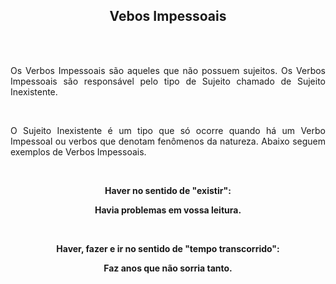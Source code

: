 <strong><h2 align="center"> Vebos Impessoais </h2></strong>

<br>
<br>

<p align="justify"> Os Verbos Impessoais são aqueles que não possuem sujeitos. Os Verbos Impessoais são responsável pelo tipo de Sujeito chamado de Sujeito Inexistente. </p>

<br>
<p align="justify"> O Sujeito Inexistente é um tipo que só ocorre quando há um Verbo Impessoal ou verbos que denotam fenômenos da natureza. Abaixo seguem exemplos de Verbos Impessoais. </p>

<br>
<strong><p align="center"> Haver no sentido de "existir": </p></strong>
<strong><p align="center"> Havia problemas em vossa leitura. </p></strong>

<br>
<strong><p align="center"> Haver, fazer e ir no sentido de "tempo transcorrido": </p></strong>
<strong><p align="center"> Faz anos que não sorria tanto. </p></strong>

